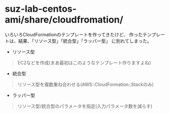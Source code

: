 suz-lab-centos-ami/share/cloudfromation/
========

いろいろCloudFormationのテンプレートを作ってきたけど、
作ったテンプレートは、結果、「リソース型」「統合型」「ラッパー型」
に別れてしまった。

* リソース型
> EC2などを作成(まあ最初はこのようなテンプレート作りますよね)

* 統合型
> リソース型を複数重ね合わせる(AWS::CloudFormation::Stackのみ)

* ラッパー型
> リソース型/統合型のパラメータを指定(入力パラメータ数を減らす)

